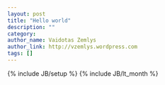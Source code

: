 ```yaml
---
layout: post
title: "Hello world"
description: ""
category:
author_name: Vaidotas Zemlys
author_link: http://vzemlys.wordpress.com
tags: []
---
```

{% include JB/setup %}
{% include JB/lt_month %}
